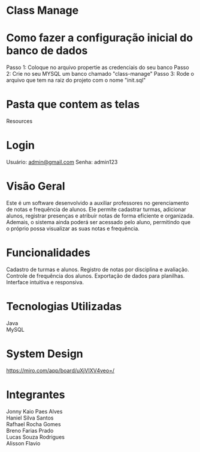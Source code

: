 # Class Manage

# Como fazer a configuração inicial do banco de dados
Passo 1: Coloque no arquivo propertie as credenciais do seu banco
Passo 2: Crie no seu MYSQL um banco chamado "class-manage"
Passo 3: Rode o arquivo que tem na raiz do projeto com o nome "init.sql"

# Pasta que contem as telas
Resources

# Login
Usuário: admin@gmail.com
Senha: admin123

# Visão Geral

Este é um software desenvolvido a auxiliar professores no gerenciamento de notas e frequência de alunos. Ele permite cadastrar turmas, adicionar alunos, registrar presenças e atribuir notas de forma eficiente e organizada. Ademais, o sistema ainda poderá ser acessado pelo aluno, permitindo que o próprio possa visualizar as suas notas e frequência. 

# Funcionalidades

Cadastro de turmas e alunos.
Registro de notas por disciplina e avaliação.
Controle de frequência dos alunos.
Exportação de dados para planilhas.
Interface intuitiva e responsiva.

# Tecnologias Utilizadas

Java <br>
MySQL 

# System Design

https://miro.com/app/board/uXjVIXV4veo=/

# Integrantes 

Jonny Kaio Paes Alves <br>
Haniel Silva Santos <br>
Rafhael Rocha Gomes <br>
Breno Farias Prado <br>
Lucas Souza Rodrigues <br>
Alisson Flavio <br>
